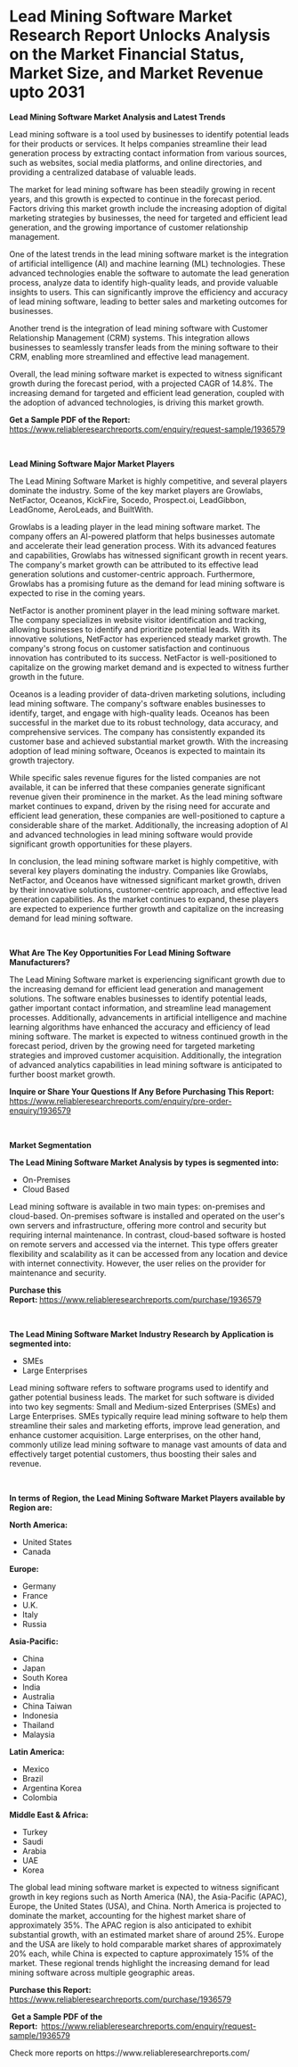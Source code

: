 <p><h1>Lead Mining Software Market Research Report Unlocks Analysis on the Market Financial Status, Market Size, and Market Revenue upto 2031</h1></p><p><strong>Lead Mining Software Market Analysis and Latest Trends</strong></p>
<p><p>Lead mining software is a tool used by businesses to identify potential leads for their products or services. It helps companies streamline their lead generation process by extracting contact information from various sources, such as websites, social media platforms, and online directories, and providing a centralized database of valuable leads.</p><p>The market for lead mining software has been steadily growing in recent years, and this growth is expected to continue in the forecast period. Factors driving this market growth include the increasing adoption of digital marketing strategies by businesses, the need for targeted and efficient lead generation, and the growing importance of customer relationship management.</p><p>One of the latest trends in the lead mining software market is the integration of artificial intelligence (AI) and machine learning (ML) technologies. These advanced technologies enable the software to automate the lead generation process, analyze data to identify high-quality leads, and provide valuable insights to users. This can significantly improve the efficiency and accuracy of lead mining software, leading to better sales and marketing outcomes for businesses.</p><p>Another trend is the integration of lead mining software with Customer Relationship Management (CRM) systems. This integration allows businesses to seamlessly transfer leads from the mining software to their CRM, enabling more streamlined and effective lead management.</p><p>Overall, the lead mining software market is expected to witness significant growth during the forecast period, with a projected CAGR of 14.8%. The increasing demand for targeted and efficient lead generation, coupled with the adoption of advanced technologies, is driving this market growth.</p></p>
<p><strong>Get a Sample PDF of the Report:&nbsp;</strong> <a href="https://www.reliableresearchreports.com/enquiry/request-sample/1936579">https://www.reliableresearchreports.com/enquiry/request-sample/1936579</a></p>
<p>&nbsp;</p>
<p><strong>Lead Mining Software Major Market Players</strong></p>
<p><p>The Lead Mining Software Market is highly competitive, and several players dominate the industry. Some of the key market players are Growlabs, NetFactor, Oceanos, KickFire, Socedo, Prospect.oi, LeadGibbon, LeadGnome, AeroLeads, and BuiltWith.</p><p>Growlabs is a leading player in the lead mining software market. The company offers an AI-powered platform that helps businesses automate and accelerate their lead generation process. With its advanced features and capabilities, Growlabs has witnessed significant growth in recent years. The company's market growth can be attributed to its effective lead generation solutions and customer-centric approach. Furthermore, Growlabs has a promising future as the demand for lead mining software is expected to rise in the coming years.</p><p>NetFactor is another prominent player in the lead mining software market. The company specializes in website visitor identification and tracking, allowing businesses to identify and prioritize potential leads. With its innovative solutions, NetFactor has experienced steady market growth. The company's strong focus on customer satisfaction and continuous innovation has contributed to its success. NetFactor is well-positioned to capitalize on the growing market demand and is expected to witness further growth in the future.</p><p>Oceanos is a leading provider of data-driven marketing solutions, including lead mining software. The company's software enables businesses to identify, target, and engage with high-quality leads. Oceanos has been successful in the market due to its robust technology, data accuracy, and comprehensive services. The company has consistently expanded its customer base and achieved substantial market growth. With the increasing adoption of lead mining software, Oceanos is expected to maintain its growth trajectory.</p><p>While specific sales revenue figures for the listed companies are not available, it can be inferred that these companies generate significant revenue given their prominence in the market. As the lead mining software market continues to expand, driven by the rising need for accurate and efficient lead generation, these companies are well-positioned to capture a considerable share of the market. Additionally, the increasing adoption of AI and advanced technologies in lead mining software would provide significant growth opportunities for these players.</p><p>In conclusion, the lead mining software market is highly competitive, with several key players dominating the industry. Companies like Growlabs, NetFactor, and Oceanos have witnessed significant market growth, driven by their innovative solutions, customer-centric approach, and effective lead generation capabilities. As the market continues to expand, these players are expected to experience further growth and capitalize on the increasing demand for lead mining software.</p></p>
<p>&nbsp;</p>
<p><strong>What Are The Key Opportunities For Lead Mining Software Manufacturers?</strong></p>
<p><p>The Lead Mining Software market is experiencing significant growth due to the increasing demand for efficient lead generation and management solutions. The software enables businesses to identify potential leads, gather important contact information, and streamline lead management processes. Additionally, advancements in artificial intelligence and machine learning algorithms have enhanced the accuracy and efficiency of lead mining software. The market is expected to witness continued growth in the forecast period, driven by the growing need for targeted marketing strategies and improved customer acquisition. Additionally, the integration of advanced analytics capabilities in lead mining software is anticipated to further boost market growth.</p></p>
<p><strong>Inquire or Share Your Questions If Any Before Purchasing This Report:</strong> <a href="https://www.reliableresearchreports.com/enquiry/pre-order-enquiry/1936579">https://www.reliableresearchreports.com/enquiry/pre-order-enquiry/1936579</a></p>
<p>&nbsp;</p>
<p><strong>Market Segmentation</strong></p>
<p><strong>The Lead Mining Software Market Analysis by types is segmented into:</strong></p>
<p><ul><li>On-Premises</li><li>Cloud Based</li></ul></p>
<p><p>Lead mining software is available in two main types: on-premises and cloud-based. On-premises software is installed and operated on the user's own servers and infrastructure, offering more control and security but requiring internal maintenance. In contrast, cloud-based software is hosted on remote servers and accessed via the internet. This type offers greater flexibility and scalability as it can be accessed from any location and device with internet connectivity. However, the user relies on the provider for maintenance and security.</p></p>
<p><strong>Purchase this Report:&nbsp;</strong><a href="https://www.reliableresearchreports.com/purchase/1936579">https://www.reliableresearchreports.com/purchase/1936579</a></p>
<p>&nbsp;</p>
<p><strong>The Lead Mining Software Market Industry Research by Application is segmented into:</strong></p>
<p><ul><li>SMEs</li><li>Large Enterprises</li></ul></p>
<p><p>Lead mining software refers to software programs used to identify and gather potential business leads. The market for such software is divided into two key segments: Small and Medium-sized Enterprises (SMEs) and Large Enterprises. SMEs typically require lead mining software to help them streamline their sales and marketing efforts, improve lead generation, and enhance customer acquisition. Large enterprises, on the other hand, commonly utilize lead mining software to manage vast amounts of data and effectively target potential customers, thus boosting their sales and revenue.</p></p>
<p>&nbsp;</p>
<p><strong>In terms of Region, the Lead Mining Software Market Players available by Region are:</strong></p>
<p>
    <p> <strong> North America: </strong>
        <ul>
            <li>United States</li>
            <li>Canada</li>
        </ul>
        </p> 
    <p> <strong> Europe: </strong>
        <ul>
            <li>Germany</li>
            <li>France</li>
            <li>U.K.</li>
            <li>Italy</li>
            <li>Russia</li>
        </ul>
        </p> 
    <p> <strong> Asia-Pacific: </strong>
        <ul>
            <li>China</li>
            <li>Japan</li>
            <li>South Korea</li>
            <li>India</li>
            <li>Australia</li>
            <li>China Taiwan</li>
            <li>Indonesia</li>
            <li>Thailand</li>
            <li>Malaysia</li>
        </ul>
        </p> 
    <p> <strong> Latin America: </strong>
        <ul>
            <li>Mexico</li>
            <li>Brazil</li>
            <li>Argentina Korea</li>
            <li>Colombia</li>
        </ul>
        </p> 
    <p> <strong> Middle East & Africa: </strong>
        <ul>
            <li>Turkey</li>
            <li>Saudi</li>
            <li>Arabia</li>
            <li>UAE</li>
            <li>Korea</li>
        </ul>
    </p>
    </p>
<p><p>The global lead mining software market is expected to witness significant growth in key regions such as North America (NA), the Asia-Pacific (APAC), Europe, the United States (USA), and China. North America is projected to dominate the market, accounting for the highest market share of approximately 35%. The APAC region is also anticipated to exhibit substantial growth, with an estimated market share of around 25%. Europe and the USA are likely to hold comparable market shares of approximately 20% each, while China is expected to capture approximately 15% of the market. These regional trends highlight the increasing demand for lead mining software across multiple geographic areas.</p></p>
<p><strong>Purchase this Report: </strong><a href="https://www.reliableresearchreports.com/purchase/1936579">https://www.reliableresearchreports.com/purchase/1936579</a></p>
<p>&nbsp;<strong>Get a Sample PDF of the Report:&nbsp;&nbsp;</strong><a href="https://www.reliableresearchreports.com/enquiry/request-sample/1936579">https://www.reliableresearchreports.com/enquiry/request-sample/1936579</a></p>
<p><strong></strong></p>
<p>Check more reports on https://www.reliableresearchreports.com/</p>